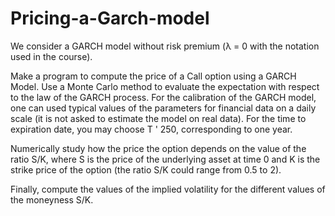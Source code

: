# Pricing-a-Garch-model

We consider a GARCH model without risk premium (λ = 0 with the notation used in the course).

Make a program to compute the price of a Call option using a GARCH Model. Use a Monte Carlo method to evaluate the expectation with respect to the law of the GARCH process. For the calibration of the GARCH model, one can used typical values of the parameters for financial data on a daily scale (it is not asked to estimate the model on real data). 
For the time to expiration date, you may choose T ' 250, corresponding to one year.

Numerically study how the price the option depends on the value of the ratio S/K, where S is the price of the underlying asset at time 0 and K is the strike price of the option (the ratio S/K could range from 0.5 to 2).

Finally, compute the values of the implied volatility for the different values of the moneyness S/K.
